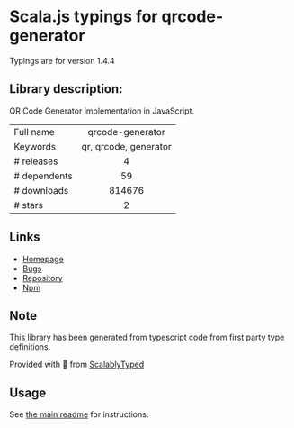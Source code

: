 
# Scala.js typings for qrcode-generator

Typings are for version 1.4.4

## Library description:
QR Code Generator implementation in JavaScript.

|                    |                 |
| ------------------ | :-------------: |
| Full name          | qrcode-generator |
| Keywords           | qr, qrcode, generator |
| # releases         | 4 |
| # dependents       | 59 |
| # downloads        | 814676 |
| # stars            | 2 |

## Links
- [Homepage](https://github.com/kazuhikoarase/qrcode-generator#readme)
- [Bugs](https://github.com/kazuhikoarase/qrcode-generator/issues)
- [Repository](https://github.com/kazuhikoarase/qrcode-generator)
- [Npm](https://www.npmjs.com/package/qrcode-generator)
    


## Note
This library has been generated from typescript code from first party type definitions.

Provided with :purple_heart: from [ScalablyTyped](https://github.com/oyvindberg/ScalablyTyped)

## Usage
See [the main readme](../../readme.md) for instructions.


